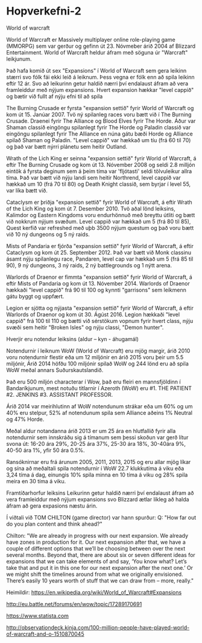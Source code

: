 # Hopverkefni-2
World of warcraft

World of Warcraft er Massively multiplayer online role-playing game (MMORPG) sem var gerður og gefinn út 23. Nóvmeber árið 2004 af Blizzard Entertainment. World of Warcraft heldur áfram með söguna úr "Warcraft" leikjunum.

Það hafa komið út sex "Expansions" í World of Warcraft sem gera leikinn stærri svo fólk fái ekki leið á leiknum. Þess vegna er fólk enn að spila leikinn eftir 12 ár. Svo að leikurinn getur haldið nærri því endalaust áfram að vera framleiddur með nýjum expansions.
Hvert expansion hækkar "level cappið" og bætir við fullt af nýju efni til að spila

The Burning Crusade er fyrsta "expansion settið" fyrir World of Warcraft og kom út 15. Janúar 2007.
Tvö ný spilanleg races voru bætt við í The Burning Crusade. Draenei fyrir The Alliance og Blood Elves fyrir The Horde. Áður var Shaman classið eingöngu spilanlegt fyrir The Horde og Paladin classið var eingöngu spilanlegt fyrir The Alliance en núna gátu bæði Horde og Alliance spilað Shaman og Paladin. "Level cappið" var hækkað um tíu (frá 60 til 70) og það var bætt nýrri plánetu sem heitir Outland.

Wrath of the Lich King er seinna "expansion settið" fyrir World of Warcraft, á eftir The Burning Crusade og kom út 13. Nóvember 2008 og seldi 2.8 milljón eintök á fyrsta deginum sem á þeim tíma var 'fljótasti' seldi tölvuleikur allra tíma. Það var bætt við nýju landi sem heitir Northrend, level cappið var hækkað um 10 (frá 70 til 80) og Death Knight classið, sem byrjar í level 55, var líka bætt við.

Cataclysm er þriðja "expansion settið" fyrir World of Warcraft, á eftir Wrath of the Lich King og kom út 7. Desember 2010.
Tvö aðal lönd leiksins, Kalimdor og Eastern Kingdoms voru endurhönnuð með breyttu útliti og bætt við nokkrum nýjum svæðum. Level cappið var hækkað um 5 (frá 80 til 85), Quest kerfið var refreshed með uþb 3500 nýjum questum og það voru bætt við 10 ný dungeons og 5 ný raids.

Mists of Pandaria er fjórða "expansion settið" fyrir World of Warcraft, á eftir Cataclysm og kom út 25. September 2012.
Það var bætt við Monk classinu ásamt nýju spilanlegu race, Pandaren, level cap var hækkað um 5 (frá 85 til 90), 9 ný dungeons, 3 ný raids, 2 ný battlegrounds og 1 nýtt arena.

Warlords of Draenor er fimmta "expansion settið" fyrir World of Warcraft, á eftir Mists of Pandaria og kom út 13. Nóvember 2014.
Warlords of Draenor hækkaði "level cappið" frá 90 til 100 og kynnti "garrisons" sem leikmenn gátu byggt og uppfært.

Legion er sjötta og nýjasta "expansion settið" fyrir World of Warcraft, á eftir Warlords of Draenor og kom út 30. Ágúst 2016.
Legion hækkaði "level cappið" frá 100 til 110 og bætti við sérstökum vopnum fyrir hvert class, nýju svæði sem heitir "Broken Isles" og nýju classi, "Demon hunter".

Hverjir eru notendur leiksins (aldur – kyn - áhugamál)
			
Notendurnir í leiknum WoW (World of Warcraft) eru mjög margir, árið 2010 voru notendurnir flestir eða um 12 miljónir en árið 2015 voru þeir um 5.5 miljónir, Árið 2014 höfðu 100 miljónir spilað WoW og 244 lönd eru að spila WoW meðal annars Suðurskautslandið.

Það eru 500 miljón characterar í Wow, það eru fleiri en mannsfjöldinn í Bandaríkjunum, mest notuðu titlarnir í Azeroth (WoW) eru #1. THE PATIENT #2. JENKINS #3. ASSISTANT PROFESSOR.

Árið 2014 var meirihlutinn af WoW notendunum strákar eða um 60% og um 40% eru stelpur, 52% af notendunum spila sem Alliance aðeins 1% Neutral og 47% Horde.

Meðal aldur notandanna árið 2013 er um 25 ára en hlutfallið fyrir alla notendurnir sem innskráðu sig á tímanum sem þessi skoðun var gerð 
lítur svona út: 16-20 ára 29%, 20-25 ára 37%, 25-30 ára 18%, 30-40ára 9%, 40-50 ára 1%, yfir 50 ára 0.5%.

Ransóknirnar eru frá árunum 2005, 2011, 2013, 2015 og eru allar mjög líkar og sína að meðaltali spila notendurnir í WoW 22.7 klukkutíma á viku eða 3,24 tíma á dag, einungis 10% spila minna en 10 tíma á viku og 28% spila meira en 30 tíma á viku.

Framtíðarhorfur leiksins</h1>
				Leikurinn getur haldið nærri því endalaust áfram að vera framleiddur með nýjum expansions svo Blizzard ætlar líkleg að halda áfram að gera expasions næstu árin.

Í viðtali við TOM CHILTON (game director) var hann spurður:
Q: "How far out do you plan content and think ahead?"

Chilton: "We are already in progress with our next expansion. We already have zones in production for it. Our next expansion after that, we have a couple of different options that we’ll be choosing between over the next several months. Beyond that, there are about six or seven different ideas for expansions that we can take elements of and say, ‘You know what? Let’s take that and put it in this one for our next expansion after the next one.’ Or we might shift the timelines around from what we originally envisioned. There’s easily 10 years worth of stuff that we can draw from – more, really."
	

Heimildir:
https://en.wikipedia.org/wiki/World_of_Warcraft#Expansions

http://eu.battle.net/forums/en/wow/topic/17289170691

https://www.statista.com

http://observationdeck.kinja.com/100-million-people-have-played-world-of-warcraft-and-o-1510870045
